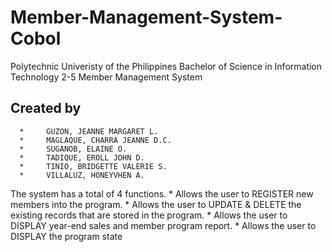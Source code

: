 # Member-Management-System-Cobol

Polytechnic Univeristy of the Philippines
Bachelor of Science in Information Technology 2-5
Member Management System 

## Created by
      *     GUZON, JEANNE MARGARET L.
      *     MAGLAQUE, CHARRA JEANNE D.C.
      *     SUGANOB, ELAINE O.
      *     TADIQUE, EROLL JOHN D.
      *     TINIO, BRIDGETTE VALERIE S.
      *     VILLALUZ, HONEYVHEN A.

The system has a total of 4 functions.
      *     Allows the user to REGISTER new members into the program.
      *     Allows the user to UPDATE & DELETE the existing records that are stored in the program.
      *     Allows the user to DISPLAY year-end sales and member program report.
      *     Allows the user to DISPLAY the program state
